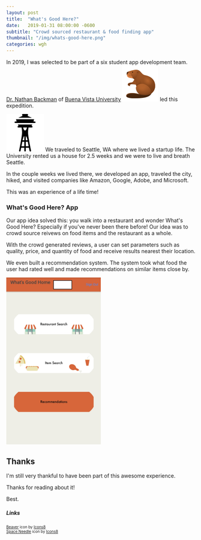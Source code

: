 ```yaml
---
layout: post
title:  "What's Good Here?"
date:   2019-01-31 08:00:00 -0600
subtitle: "Crowd sourced restaurant & food finding app"
thumbnail: "/img/whats-good-here.png"
categories: wgh 
---
```

<link rel="stylesheet" href="/css/styles.css">

In 2019, I was selected to be part of a six student app development team. [Dr. Nathan Backman](https://www.bvu.edu/academics/faculty/nathan-backman) of [Buena Vista University](https://www.bvu.edu/) <img src="/img/beaver.png" alt="beaver logo" class="inline-icon"/> led this expedition. 

<img src="/img/space-needle.png" alt="space needle seattle" class="inline-icon"/> We traveled to Seattle, WA where we lived a startup life. The University rented us a house for 2.5 weeks and we were to live and breath Seattle.

In the couple weeks we lived there, we developed an app, traveled the city, hiked, and visited companies like Amazon, Google, Adobe, and Microsoft.

This was an experience of a life time!

### What's Good Here? App
Our app idea solved this: you walk into a restaurant and wonder What's Good Here? Especially if you've never been there before! Our idea was to crowd source reivews on food items and the restaurant as a whole. 

With the crowd generated reviews, a user can set parameters such as quality, price, and quantity of food and receive results nearest their location.

We even built a recommendation system. The system took what food the user had rated well and made recommendations on similar items close by.

<img src="/img/whats-good-here.png" alt="app sc" style="width: 50%; height: 50%;"/>

## Thanks
I'm still very thankful to have been part of this awesome experience. 

Thanks for reading about it!

Best.


##### Links
<div style="font-size: 10px;">
<a target="_blank" href="https://icons8.com/icon/73aABFv7KJOX/beaver">Beaver</a> icon by <a target="_blank" href="https://icons8.com">Icons8</a>
<br/>
<a target="_blank" href="https://icons8.com/icon/L1P8RSuAFQ59/space-needle">Space Needle</a> icon by <a target="_blank" href="https://icons8.com">Icons8</a>
</div>
